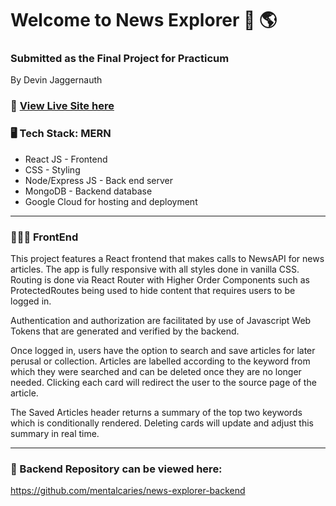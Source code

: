 # Welcome to News Explorer 📰 🌎
### Submitted as the Final Project for Practicum
By Devin Jaggernauth

### 👀 [View Live Site here](https://newsxp.students.nomoreparties.sbs/) 

### 🖥 Tech Stack: MERN
- React JS - Frontend
- CSS - Styling
- Node/Express JS - Back end server
- MongoDB - Backend database
- Google Cloud for hosting and deployment

---
### 🧑🏽‍💻 FrontEnd

This project features a React frontend that makes calls to NewsAPI for news articles. The app is fully responsive with all styles done in vanilla CSS. Routing is done via React Router with Higher Order Components such as ProtectedRoutes being used to hide content that requires users to be logged in.

Authentication and authorization are facilitated by use of Javascript Web Tokens that are generated and verified by the backend.

Once logged in, users have the option to search and save articles for later perusal or collection. Articles are labelled according to the keyword from which they were searched and can be deleted once they are no longer needed. Clicking each card will redirect the user to the source page of the article.

The Saved Articles header returns a summary of the top two keywords which is conditionally rendered. Deleting cards will update and adjust this summary in real time.

---

### 🥭 Backend Repository can be viewed here:
https://github.com/mentalcaries/news-explorer-backend
